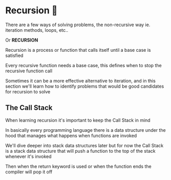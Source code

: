 # Recursion 🐉

There are a few ways of solving problems, the non-recursive way ie. iteration methods, loops, etc..

Or **RECURSION**

Recursion is a process or function that calls itself until a base case is satisfied

Every recursive function needs a base case, this defines when to stop the recursive function call

Sometimes it can be a more effective alternative to iteration, and in this section we'll learn how to identify problems that would be good candidates for recursion to solve

## The Call Stack

When learning recursion it's important to keep the Call Stack in mind

In basically every programming language there is a data structure under the hood that manages what happens when functions are invoked

We'll dive deeper into stack data structures later but for now the Call Stack is a stack data structure that will push a function to the top of the stack whenever it's invoked

Then when the return keyword is used or when the function ends the compiler will pop it off